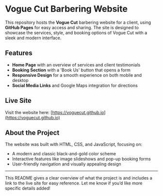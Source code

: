 # Vogue Cut Barbering Website

This repository hosts the **Vogue Cut** barbering website for a client, using **GitHub Pages** for easy access and sharing. The site is designed to showcase the services, style, and booking options of Vogue Cut with a sleek and modern interface.

## Features

- **Home Page** with an overview of services and client testimonials
- **Booking Section** with a 'Book Us' button that opens a form
- **Responsive Design** for a smooth experience on both mobile and desktop
- **Social Media Links** and Google Maps integration for directions

## Live Site

Visit the website here: [https://voguecut.github.io](https://voguecut.github.io)

## About the Project

The website was built with HTML, CSS, and JavaScript, focusing on:
- A modern and classic black-and-gold color scheme
- Interactive features like image slideshows and pop-up booking forms
- User-friendly navigation and visually appealing design

---

This README gives a clear overview of what the project is and includes a link to the live site for easy reference. Let me know if you’d like more specific details added!
